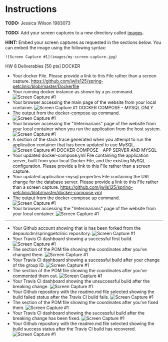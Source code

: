# Instructions
**TODO:** Jessica Wilson 1983073

**TODO:** Add your screen captures to a new directory called [images](images).

**HINT:** Embed your screen captures as requested in the sections below. You can embed the image using the following syntax:

```
![Screen Capture #1](images/my-screen-capture.jpg)
```

HW 8 Deliverables [50 pts]
DOCKER
- Your docker File. Please provide a link to this  File rather than a screen capture. https://github.com/jwils125/spring-petclinic/blob/master/Dockerfile
- Your running docker instance as shown by a ps command. ![Screen Capture #1](images/dokcerpsRunning.PNG)
- Your browser accessing the main page of the website from your local container. ![Screen Capture #1](images/browserAcessFromLocalContainer.PNG)
DOCKER COMPOSE - MYSQL ONLY
- The output from the docker-compose up command. ![Screen Capture #1](images/docer-composeUpOutput.PNG)
- Your browser accessing the "Veterinarians" page of the website from your local container when you run the application from the host system. ![Screen Capture #1](images/SQLConnectionLocally.PNG)
- A section of the stack trace generated when you attempt to run the application container that has been updated to use MySQL. ![Screen Capture #1](images/RestartWithPropertyCommentedOut.PNG)
DOCKER COMPOSE - APP SERVER AND MYSQL
- Your updated docker-compose.yml  File containing the application server, built from your local Docker File, and the existing MySQL configuration. Please provide a link to this  File rather than a screen capture.
- Your updated application-mysql.properties  File containing the URL change for the database server. Please provide a link to this  File rather than a screen capture. https://github.com/jwils125/spring-petclinic/blob/master/docker-compose.yml
- The output from the docker-compose up command. ![Screen Capture #1](images/BothDocker-composeUpOutput.PNG)
- Your browser accessing the "Veterinarians" page of the website from your local container. ![Screen Capture #1](images/PetClinicAfterDockerCompose.PNG)



___________________
- Your Github account showing that is has been forked from the depaulcdm/springpetclinic repository. ![Screen Capture #1](images/forkedRepositoryScreenshot1.PNG)
- Your Travis CI dashboard showing a successful first build. ![Screen Capture #1](images/TravisCISuccessfulFirstBuild.PNG)
- The section of the POM file showing the coordinates after you’ve changed them. ![Screen Capture #1](images/ChangedPOMCoordinates.PNG)
- Your Travis CI dashboard showing a successful build after your change of the group ID. ![Screen Capture #1](images/SecondBuildPassingWithGroupIdChange.PNG)
- The section of the POM file showing the coordinates after you’ve commented them out. ![Screen Capture #1](images/CommentedOutCoordinatesinPOM.PNG)
- Your Travis CI dashboard showing the unsuccessful build after the breaking change. ![Screen Capture #1](images/TravisCIFailureBuild.PNG)
- Your Github repository with the readme.md file selected showing the build failed status after the Travis CI build fails. ![Screen Capture #1](images/BuildErrorStatusInGitHub.PNG)
- The section of the POM file showing the coordinates after you’ve fixed them. ![Screen Capture #1](images/ChangedPOMCoordinates.PNG)
- Your Travis CI dashboard showing the successful build after the breaking change has been fixed. ![Screen Capture #1](images/TravisCISuccessfulFinalBuild.PNG)
- Your Github repository with the readme.md file selected showing the build success status after the Travis CI build has recovered. ![Screen Capture #1](images/BuildPassingStatusInGitHub.PNG)